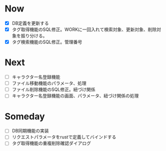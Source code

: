 # Now
- [x] DB定義を更新する
- [x] タグ取得機能のSQL修正。WORKに一回入れて検索対象、更新対象、削除対象を振り分ける。
- [x] タグ検索機能のSQL修正。管理番号

# Next
- [ ] キャラクター名登録機能
- [ ] ファイル移動機能のパラメータ、処理
- [ ] ファイル削除機能のSQL修正。紐づけ関係
- [ ] キャラクター名登録機能の画面、パラメータ、紐づけ関係の処理

# Someday
- [ ] DB同期機能の実装
- [ ] リクエストパラメータをrustで定義してバインドする
- [ ] タグ取得機能の重複削除確認ダイアログ